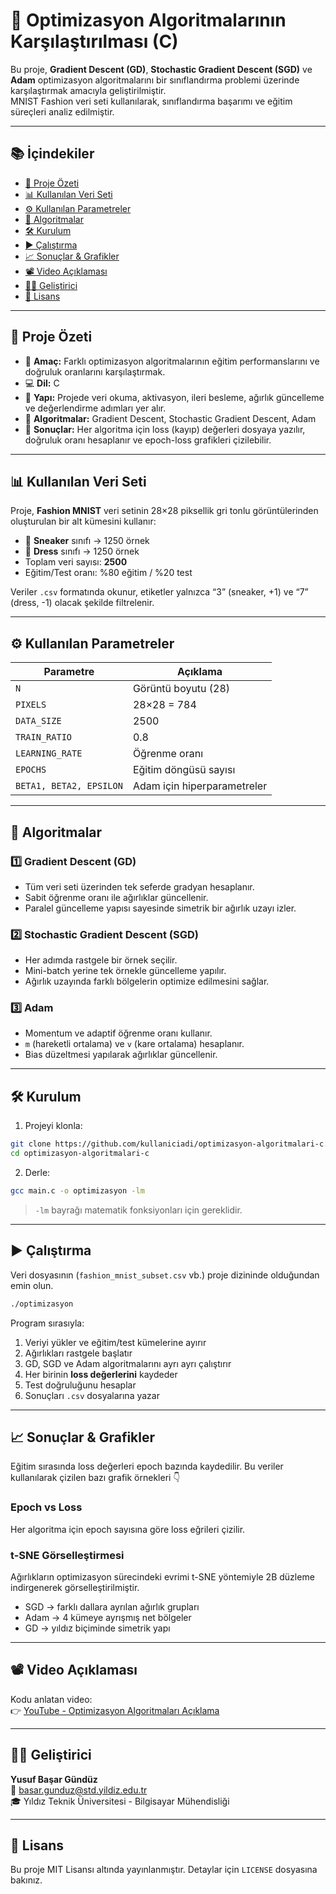# 🧠 Optimizasyon Algoritmalarının Karşılaştırılması (C)

Bu proje, **Gradient Descent (GD)**, **Stochastic Gradient Descent (SGD)** ve **Adam** optimizasyon algoritmalarını bir sınıflandırma problemi üzerinde karşılaştırmak amacıyla geliştirilmiştir.  
MNIST Fashion veri seti kullanılarak, sınıflandırma başarımı ve eğitim süreçleri analiz edilmiştir.

---

## 📚 İçindekiler
- [📌 Proje Özeti](#-proje-özeti)
- [📊 Kullanılan Veri Seti](#-kullanılan-veri-seti)
- [⚙️ Kullanılan Parametreler](#️-kullanılan-parametreler)
- [🧠 Algoritmalar](#-algoritmalar)
- [🛠️ Kurulum](#-kurulum)
- [▶️ Çalıştırma](#️-çalıştırma)
- [📈 Sonuçlar & Grafikler](#-sonuçlar--grafikler)
- [📽️ Video Açıklaması](#️-video-açıklaması)
- [👨‍💻 Geliştirici](#-geliştirici)
- [📄 Lisans](#-lisans)

---

## 📌 Proje Özeti

- 📐 **Amaç:** Farklı optimizasyon algoritmalarının eğitim performanslarını ve doğruluk oranlarını karşılaştırmak.  
- 💻 **Dil:** C  
- 🧮 **Yapı:** Projede veri okuma, aktivasyon, ileri besleme, ağırlık güncelleme ve değerlendirme adımları yer alır.  
- 🧠 **Algoritmalar:** Gradient Descent, Stochastic Gradient Descent, Adam  
- 📝 **Sonuçlar:** Her algoritma için loss (kayıp) değerleri dosyaya yazılır, doğruluk oranı hesaplanır ve epoch-loss grafikleri çizilebilir.

---

## 📊 Kullanılan Veri Seti

Proje, **Fashion MNIST** veri setinin 28×28 piksellik gri tonlu görüntülerinden oluşturulan bir alt kümesini kullanır:

- 👟 **Sneaker** sınıfı → 1250 örnek  
- 👗 **Dress** sınıfı → 1250 örnek  
- Toplam veri sayısı: **2500**
- Eğitim/Test oranı: %80 eğitim / %20 test

Veriler `.csv` formatında okunur, etiketler yalnızca “3” (sneaker, +1) ve “7” (dress, -1) olacak şekilde filtrelenir.

---

## ⚙️ Kullanılan Parametreler

| Parametre | Açıklama |
|-----------|----------|
| `N` | Görüntü boyutu (28) |
| `PIXELS` | 28×28 = 784 |
| `DATA_SIZE` | 2500 |
| `TRAIN_RATIO` | 0.8 |
| `LEARNING_RATE` | Öğrenme oranı |
| `EPOCHS` | Eğitim döngüsü sayısı |
| `BETA1, BETA2, EPSILON` | Adam için hiperparametreler |

---

## 🧠 Algoritmalar

### 1️⃣ Gradient Descent (GD)
- Tüm veri seti üzerinden tek seferde gradyan hesaplanır.  
- Sabit öğrenme oranı ile ağırlıklar güncellenir.  
- Paralel güncelleme yapısı sayesinde simetrik bir ağırlık uzayı izler.

### 2️⃣ Stochastic Gradient Descent (SGD)
- Her adımda rastgele bir örnek seçilir.  
- Mini-batch yerine tek örnekle güncelleme yapılır.  
- Ağırlık uzayında farklı bölgelerin optimize edilmesini sağlar.

### 3️⃣ Adam
- Momentum ve adaptif öğrenme oranı kullanır.  
- `m` (hareketli ortalama) ve `v` (kare ortalama) hesaplanır.  
- Bias düzeltmesi yapılarak ağırlıklar güncellenir.

---

## 🛠️ Kurulum

1. Projeyi klonla:
```bash
git clone https://github.com/kullaniciadi/optimizasyon-algoritmalari-c.git
cd optimizasyon-algoritmalari-c
```

2. Derle:
```bash
gcc main.c -o optimizasyon -lm
```

> `-lm` bayrağı matematik fonksiyonları için gereklidir.

---

## ▶️ Çalıştırma

Veri dosyasının (`fashion_mnist_subset.csv` vb.) proje dizininde olduğundan emin olun.

```bash
./optimizasyon
```

Program sırasıyla:

1. Veriyi yükler ve eğitim/test kümelerine ayırır  
2. Ağırlıkları rastgele başlatır  
3. GD, SGD ve Adam algoritmalarını ayrı ayrı çalıştırır  
4. Her birinin **loss değerlerini** kaydeder  
5. Test doğruluğunu hesaplar  
6. Sonuçları `.csv` dosyalarına yazar

---

## 📈 Sonuçlar & Grafikler

Eğitim sırasında loss değerleri epoch bazında kaydedilir. Bu veriler kullanılarak çizilen bazı grafik örnekleri 👇

### Epoch vs Loss  
Her algoritma için epoch sayısına göre loss eğrileri çizilir.

### t-SNE Görselleştirmesi  
Ağırlıkların optimizasyon sürecindeki evrimi t-SNE yöntemiyle 2B düzleme indirgenerek görselleştirilmiştir.  
- SGD → farklı dallara ayrılan ağırlık grupları  
- Adam → 4 kümeye ayrışmış net bölgeler  
- GD → yıldız biçiminde simetrik yapı

---

## 📽️ Video Açıklaması

Kodu anlatan video:  
👉 [YouTube - Optimizasyon Algoritmaları Açıklama](https://www.youtube.com/watch?v=qH5uKz3aNZU)

---

## 👨‍💻 Geliştirici

**Yusuf Başar Gündüz**  
📧 basar.gunduz@std.yildiz.edu.tr  
🎓 Yıldız Teknik Üniversitesi - Bilgisayar Mühendisliği

---

## 📄 Lisans

Bu proje MIT Lisansı altında yayınlanmıştır. Detaylar için `LICENSE` dosyasına bakınız.
